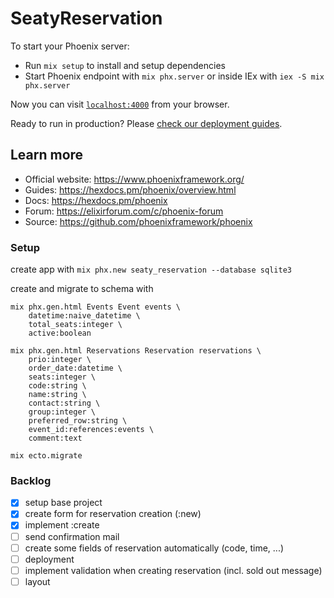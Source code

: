# SeatyReservation

To start your Phoenix server:

  * Run `mix setup` to install and setup dependencies
  * Start Phoenix endpoint with `mix phx.server` or inside IEx with `iex -S mix phx.server`

Now you can visit [`localhost:4000`](http://localhost:4000) from your browser.

Ready to run in production? Please [check our deployment guides](https://hexdocs.pm/phoenix/deployment.html).

## Learn more

  * Official website: https://www.phoenixframework.org/
  * Guides: https://hexdocs.pm/phoenix/overview.html
  * Docs: https://hexdocs.pm/phoenix
  * Forum: https://elixirforum.com/c/phoenix-forum
  * Source: https://github.com/phoenixframework/phoenix


### Setup
create app with ```mix phx.new seaty_reservation --database sqlite3```

create and migrate to schema with
```
mix phx.gen.html Events Event events \
    datetime:naive_datetime \
    total_seats:integer \
    active:boolean

mix phx.gen.html Reservations Reservation reservations \
    prio:integer \
    order_date:datetime \
    seats:integer \
    code:string \
    name:string \
    contact:string \
    group:integer \
    preferred_row:string \
    event_id:references:events \
    comment:text

mix ecto.migrate
```

### Backlog
- [x] setup base project
- [x] create form for reservation creation (:new)
- [x] implement :create
- [ ] send confirmation mail
- [ ] create some fields of reservation automatically (code, time, ...)
- [ ] deployment
- [ ] implement validation when creating reservation (incl. sold out message)
- [ ] layout
